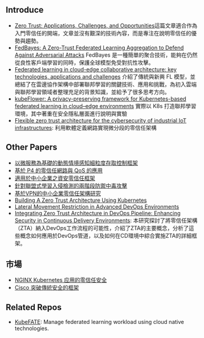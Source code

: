 ## Introduce
- [Zero Trust: Applications, Challenges, and Opportunities](https://hackmd.io/@okii77/SysAMBE90)這篇文章適合作為入門零信任的開端，文章並沒有艱深的技術內容，而是專注在說明零信任的優勢與趨勢。
- [FedBayes: A Zero-Trust Federated Learning Aggregation to Defend Against Adversarial Attacks](https://hackmd.io/@okii77/rJrEKt9hC) FedBayes 是一種簡單的聚合技術，能夠在仍然從良性客戶端學習的同時，保護全球模型免受對抗性攻擊。
- [Federated learning in cloud-edge collaborative architecture: key technologies, applications and challenges](https://hackmd.io/@okii77/S17M3i93A) 介紹了傳統與新興 FL 模型，並總結了在雲邊協作架構中部署聯邦學習的關鍵技術、應用和挑戰，為初入雲端與聯邦學習領域者整理充足的背景知識，並給予了很多思考方向。
- [kubeFlower: A privacy-preserving framework for Kubernetes-based federated learning in cloud–edge environments](https://hackmd.io/or52JxS1Qa66d9S4RHPwqg?both) 實際以 K8s 打造聯邦學習環境，其中著重在安全隱私層面進行說明與實驗
- [Flexible zero trust architecture for the cybersecurity of industrial IoT infrastructures](https://hackmd.io/@okii77/BJyk0-Zkyg): 利用軟體定義網路實現微分段的零信任架構

## Other Papers
- [以微服務為基礎的動態情境感知細粒度存取控制框架](https://etheses.lib.ntust.edu.tw/thesis/detail/1cafba3dd757870c6c81af08fc106690/?seq=9)
- [基於 P4 的零信任網路與 QoS 的應用](https://etheses.lib.ntust.edu.tw/thesis/detail/c146da0fdbfdc79504281ab60d788192/?seq=2)
- [適用於中小企業之資安零信任框架](https://etheses.lib.ntust.edu.tw/thesis/detail/cad8c547ad720a58fd6c97c22f018bcf/?seq=3)
- [針對聯盟式學習入侵檢測的兩階段防禦中毒攻擊](https://etheses.lib.ntust.edu.tw/thesis/detail/ecc938280b5b0a425671f2b837044370/?seq=7)
- [基於VPN的中小企業零信任架構研究](https://ndltd.ncl.edu.tw/cgi-bin/gs32/gsweb.cgi/login?o=dnclcdr&s=id=%22111NTTI5396024%22.&searchmode=basic)
- [Building A Zero Trust Architecture Using Kubernetes](https://ieeexplore.ieee.org/abstract/document/9418203)
- [Lateral Movement Restriction in Advanced DevOps Environments](https://aaltodoc.aalto.fi/server/api/core/bitstreams/18c2d103-77a8-4a85-aa39-d6b624ded74d/content)
- [Integrating Zero Trust Architecture in DevOps Pipeline: Enhancing Security in Continuous Delivery Environments](https://www.ijsdcs.com/index.php/TLIoT/article/view/555): 本研究探討了將零信任架構（ZTA）納入DevOps工作流程的可能性，介紹了ZTA的主要概念，分析了這些概念如何應用於DevOps管道，以及如何在CD環境中綜合實施ZTA的詳細框架。

## 市場
- [NGINX Kubernetes 应用的零信任安全](https://www.nginx-cn.net/solutions/zero-trust/)
- [Cisco 突破傳統安全的框架](https://www.cisco.com/c/dam/global/zh_tw/products/security/pdf/zero-trust-going-beyond-the-perimeter.pdf)

## Related Repos
- [KubeFATE](https://github.com/FederatedAI/KubeFATE): Manage federated learning workload using cloud native technologies.
